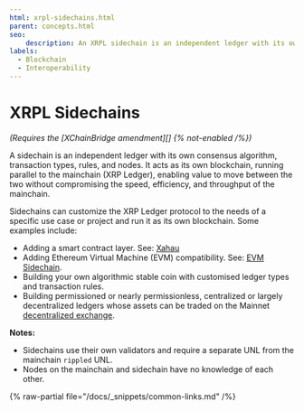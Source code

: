 ```yaml
---
html: xrpl-sidechains.html
parent: concepts.html
seo:
    description: An XRPL sidechain is an independent ledger with its own consensus algorithm, transaction types, and rules.
labels:
  - Blockchain
  - Interoperability
---
```

# XRPL Sidechains

_(Requires the [XChainBridge amendment][] {% not-enabled /%})_

A sidechain is an independent ledger with its own consensus algorithm, transaction types, rules, and nodes. It acts as its own blockchain, running parallel to the mainchain (XRP Ledger), enabling value to move between the two without compromising the speed, efficiency, and throughput of the mainchain.

Sidechains can customize the XRP Ledger protocol to the needs of a specific use case or project and run it as its own blockchain. Some examples include:

* Adding a smart contract layer. See: [Xahau](https://xahau.network/)
* Adding Ethereum Virtual Machine (EVM) compatibility. See: [EVM Sidechain](https://opensource.ripple.com/docs/evm-sidechain/intro-to-evm-sidechain/).
* Building your own algorithmic stable coin with customised ledger types and transaction rules.
* Building permissioned or nearly permissionless, centralized or largely decentralized ledgers whose assets can be traded on the Mainnet [decentralized exchange](../tokens/decentralized-exchange/index.md).


**Notes:**

  - Sidechains use their own validators and require a separate UNL from the mainchain `rippled` UNL.
  - Nodes on the mainchain and sidechain have no knowledge of each other.

{% raw-partial file="/docs/_snippets/common-links.md" /%}
